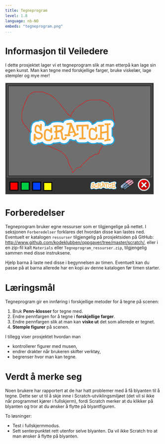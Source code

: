 ```yaml
---
title: Tegneprogram
level: 1.8
language: nb-NO
embeds: "tegneprogram.png"
...
```


# Informasjon til Veiledere

I dette prosjektet lager vi et tegneprogram slik at man etterpå kan
lage sin egen kunst. Man kan tegne med forskjellige farger, bruke
viskelær, lage stempler og mye mer!

![](tegneprogram.png)

# Forberedelser

Tegneprogram bruker egne ressurser som er tilgjengelige på nettet. I
seksjonen `Forberedelser` forklares det hvordan disse kan lastes
ned. Eventuelt er katalogen `ressurser` tilgjengelig på prosjektsiden
på GitHub:
<http://www.github.com/kodeklubben/oppgaver/tree/master/scratch/>,
eller i en zip-fil kalt `Materials` eller
`Tegneprogram_ressurser.zip`, tilgjengelig sammen med disse
instruksene.

Hjelp barna å laste ned disse i begynnelsen av timen. Eventuelt kan du
passe på at barna allerede har en kopi av denne katalogen før timen
starter.

# Læringsmål

Tegneprogram gir en innføring i forskjellige metoder for å tegne på
scenen:

1. Bruk __Penn-klosser__ for tegne med.
2. Endre pennfargen for å tegne i __forskjellige farger__.
3. Endre pennfargen slik at man kan __viske ut__ det som allerede er tegnet.
4. __Stemple figurer__ på scenen.

I tillegg viser prosjektet hvordan man

+ kontrollerer figurer med musen,
+ endrer drakter når brukeren skifter verktøy,
+ begrenser hvor man kan tegne.

# Verdt å merke seg

Noen brukere har rapportert at de har hatt problemer med å få blyanten
til å tegne. Dette ser ut til å skje inne i Scratch-utviklingsmiljøet
(det vil si ikke når programmet kjører i fullskjerm), fordi Scratch
merker at du klikker på blyanten og tror at du ønsker å flytte på
blyantfiguren.

To løsninger:

+ Test i fullskjermmodus.
+ Sett senterpunktet rett utenfor selve blyanten. Da vil ikke Scratch
tro at man ønsker å flytte på blyanten.
